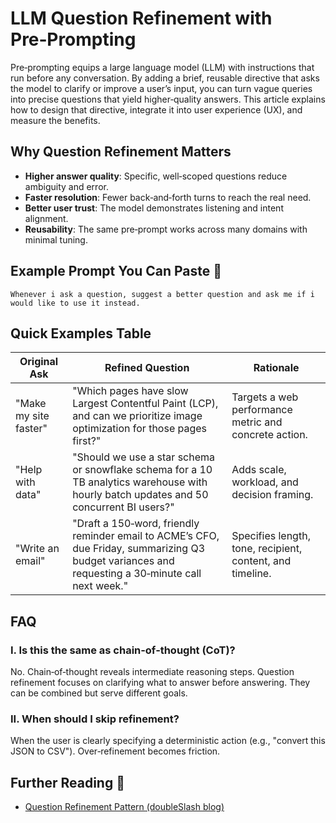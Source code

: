 # LLM Question Refinement with Pre‑Prompting

Pre‑prompting equips a large language model (LLM) with instructions that run before any
conversation. By adding a brief, reusable directive that asks the model to clarify or improve a
user’s input, you can turn vague queries into precise questions that yield higher‑quality answers.
This article explains how to design that directive, integrate it into user experience (UX), and
measure the benefits.

## Why Question Refinement Matters

- **Higher answer quality**: Specific, well‑scoped questions reduce ambiguity and error.
- **Faster resolution**: Fewer back‑and‑forth turns to reach the real need.
- **Better user trust**: The model demonstrates listening and intent alignment.
- **Reusability**: The same pre‑prompt works across many domains with minimal tuning.

## Example Prompt You Can Paste 🔧

```text
Whenever i ask a question, suggest a better question and ask me if i would like to use it instead.
```

## Quick Examples Table

| Original Ask | Refined Question | Rationale |
| --- | --- | --- |
| "Make my site faster" | "Which pages have slow Largest Contentful Paint (LCP), and can we prioritize image optimization for those pages first?" | Targets a web performance metric and concrete action. |
| "Help with data" | "Should we use a star schema or snowflake schema for a 10 TB analytics warehouse with hourly batch updates and 50 concurrent BI users?" | Adds scale, workload, and decision framing. |
| "Write an email" | "Draft a 150‑word, friendly reminder email to ACME’s CFO, due Friday, summarizing Q3 budget variances and requesting a 30‑minute call next week." | Specifies length, tone, recipient, content, and timeline. |

## FAQ

### I. Is this the same as chain‑of‑thought (CoT)?

No. Chain‑of‑thought reveals intermediate reasoning steps. Question refinement focuses on clarifying
what to answer before answering. They can be combined but serve different goals.

### II. When should I skip refinement?

When the user is clearly specifying a deterministic action (e.g., "convert this JSON to CSV").
Over‑refinement becomes friction.

## Further Reading 🔗

- [Question Refinement Pattern (doubleSlash blog)](https://blog.doubleslash.de/en/software-technologien/kuenstliche-intelligenz/prompt-of-the-week-the-question-refinement-pattern/)
